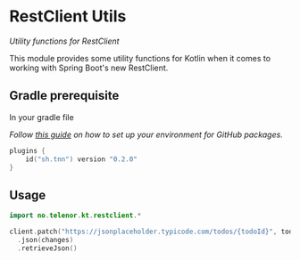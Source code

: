 # RestClient Utils

_Utility functions for RestClient_

This module provides some utility functions for Kotlin when
it comes to working with Spring Boot's new RestClient.

## Gradle prerequisite

In your gradle file

_Follow [this guide](https://github.com/telenornorway/sh.tnn) on how to set up your environment for GitHub packages._

```kt
plugins {
	id("sh.tnn") version "0.2.0"
}
```

## Usage

<!-- @formatter:off -->
```kt
import no.telenor.kt.restclient.*

client.patch("https://jsonplaceholder.typicode.com/todos/{todoId}", todoId)
  .json(changes)
  .retrieveJson()
```
<!-- @formatter:on -->
